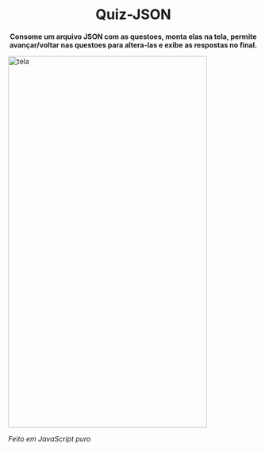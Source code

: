 <h1 align="center" style="font-weight: bold;"> Quiz-JSON </h1>

<p align="center">
    <b> Consome um arquivo JSON com as questoes, monta elas na tela, permite avançar/voltar nas questoes para altera-las e exibe as respostas no final. </b>
</p>

<img src="https://imgur.com/8xSXg7f.jpg" alt="tela" height="750px" width="400px" align="center">

<p><i> Feito em JavaScript puro </i></p>